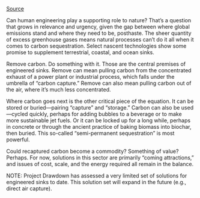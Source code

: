 [Source](https://drawdown.org/sectors/engineered-sinks)

Can human engineering play a supporting role to nature? That’s a question that grows in relevance and urgency, given the gap between where global emissions stand and where they need to be, posthaste. The sheer quantity of excess greenhouse gases means natural processes can’t do it all when it comes to carbon sequestration. Select nascent technologies show some promise to supplement terrestrial, coastal, and ocean sinks.

Remove carbon. Do something with it. Those are the central premises of engineered sinks. Remove can mean pulling carbon from the concentrated exhaust of a power plant or industrial process, which falls under the umbrella of “carbon capture.” Remove can also mean pulling carbon out of the air, where it’s much less concentrated.

Where carbon goes next is the other critical piece of the equation. It can be stored or buried—pairing “capture” and “storage.” Carbon can also be used—cycled quickly, perhaps for adding bubbles to a beverage or to make more sustainable jet fuels. Or it can be locked up for a long while, perhaps in concrete or through the ancient practice of baking biomass into biochar, then buried. This so-called “semi-permanent sequestration” is most powerful.

Could recaptured carbon become a commodity? Something of value? Perhaps. For now, solutions in this sector are primarily “coming attractions,” and issues of cost, scale, and the energy required all remain in the balance.

NOTE: Project Drawdown has assessed a very limited set of solutions for engineered sinks to date. This solution set will expand in the future (e.g., direct air capture).
